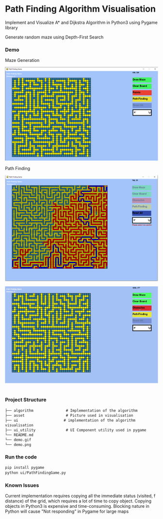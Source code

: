 # Path Finding Algorithm Visualisation
Implement and Visualize A* and Dijkstra Algorithm in Python3 using Pygame library

Generate random maze using Depth-First Search

### Demo
Maze Generation

![maze-demo](https://github.com/JonathanChan1234/Path-Finding-Python/blob/master/maze-demo.png)

Path Finding

![demo-graph](https://github.com/JonathanChan1234/Path-Finding-Python/blob/master/demo.png)

![demo-gif](https://github.com/JonathanChan1234/Path-Finding-Python/blob/master/demo.gif)

### Project Structure

    ├── algorithm               # Implementation of the algorithm
    ├── asset                   # Picture used in visualisation
    ├── ui                     # implementation of the algorithm visualisation
    ├── ui_utility              # UI Component utility used in pygame
    └── README.md
    └── demo.gif
    └── demo.png


### Run the code
``` bash
pip install pygame
python ui/PathFindingGame.py
```


### Known Issues

Current implementation requires copying all the immediate status (visited, f distance) of the grid, which requires a lot of time to copy object. 
Copying objects in Python3 is expensive and time-consuming. Blocking nature in Python will cause "Not responding" in Pygame for large maps
